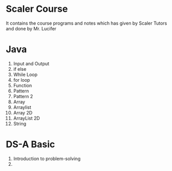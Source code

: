 # Scaler Course
It contains the course programs and notes which has given by Scaler Tutors
and done by Mr. Lucifer

# Java 
1. Input and Output
2. if else
3. While Loop 
4. for loop 
5. Function 
6. Pattern 
7. Pattern 2 
8. Array 
9. Arraylist 
10. Array 2D 
11. ArrayList 2D 
12. String

# DS-A Basic
1. Introduction to problem-solving
2. 



